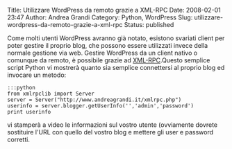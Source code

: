 Title: Utilizzare WordPress da remoto grazie a XML-RPC
Date: 2008-02-01 23:47
Author: Andrea Grandi
Category: Python, WordPress
Slug: utilizzare-wordpress-da-remoto-grazie-a-xml-rpc
Status: published

Come molti utenti WordPress avranno già notato, esistono svariati client
per poter gestire il proprio blog, che possono essere utilizzati invece
della normale gestione via web. Gestire WordPress da un client nativo o
comunque da remoto, è possibile grazie ad
[XML-RPC](http://codex.wordpress.org/XML-RPC_Support).Questo semplice
script Python vi mostrerà quanto sia semplice connettersi al proprio
blog ed invocare un metodo:

    :::python
    from xmlrpclib import Server  
    server = Server("http://www.andreagrandi.it/xmlrpc.php")  
    userinfo = server.blogger.getUserInfo('','admin','password')  
    print userinfo  

vi stamperà a video le informazioni sul vostro utente (ovviamente
dovrete sostituire l'URL con quello del vostro blog e mettere gli user e
password corretti.
